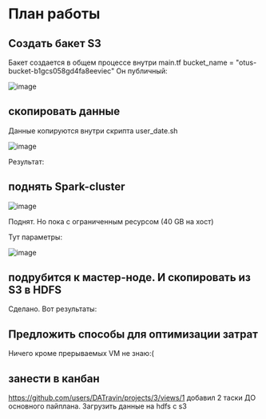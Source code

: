 

# План работы



## Создать бакет S3

Бакет создается в общем процессе внутри main.tf
bucket_name = "otus-bucket-b1gcs058gd4fa8eeviec"
Он публичный:

![image](https://github.com/user-attachments/assets/6a7b20fe-531f-4b4d-8bbb-190dc63ebce5)

## скопировать данные 

Данные копируются внутри скрипта user_date.sh

![image](https://github.com/user-attachments/assets/556eadb2-b59b-4ebf-8c0e-766c4774c842)

Результат:


## поднять Spark-cluster

![image](https://github.com/user-attachments/assets/03b689fe-9ea6-4fbd-8587-d143265c6e47)

Поднят. Но пока с ограниченным ресурсом (40 GB на хост)

Тут параметры:

![image](https://github.com/user-attachments/assets/a5a09787-2991-4710-9cbb-7f0d94520496)


## подрубится к мастер-ноде. И скопировать из S3 в HDFS

Сделано. Вот результаты:


## Предложить способы для оптимизации затрат

Ничего кроме прерываемых VM не знаю:(

## занести в канбан

https://github.com/users/DATravin/projects/3/views/1 
добавил 2 таски ДО основного пайплана. Загрузить данные на hdfs с s3



